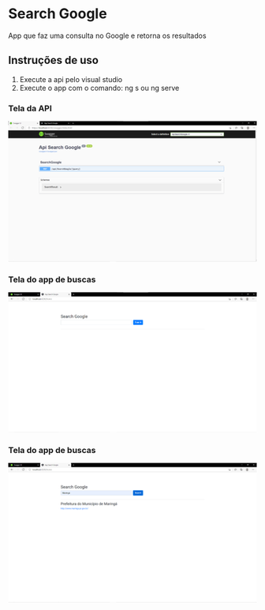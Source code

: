 # Search Google
 App que faz uma consulta no Google e retorna os resultados
 
## Instruções de uso
1. Execute a api pelo visual studio
2. Execute o app com o comando: ng s ou ng serve
 
### Tela da API
![Tela Inicial](/imagens/img1.png)

### Tela do app de buscas
![Tela Inicial](/imagens/img2.png)

### Tela do app de buscas
![Tela Inicial](/imagens/img3.png)
